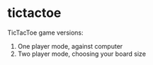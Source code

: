 # tictactoe

TicTacToe game versions:
1) One player mode, against computer
2) Two player mode, choosing your board size
